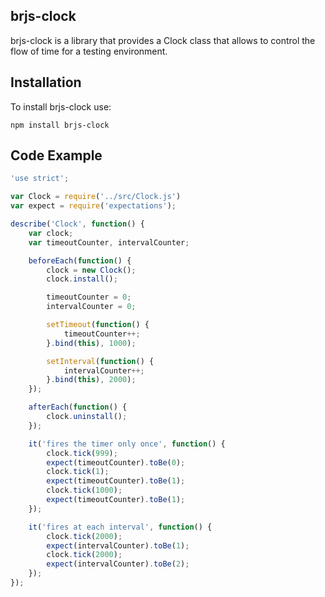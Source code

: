 ## brjs-clock

brjs-clock is a library that provides a Clock class that allows to control the flow of time for a testing environment.

## Installation

To install brjs-clock use:

`npm install brjs-clock`

## Code Example

```javascript
'use strict';

var Clock = require('../src/Clock.js')
var expect = require('expectations');

describe('Clock', function() {
	var clock;
	var timeoutCounter, intervalCounter;

	beforeEach(function() {
		clock = new Clock();
		clock.install();

		timeoutCounter = 0;
		intervalCounter = 0;

		setTimeout(function() {
			timeoutCounter++;
		}.bind(this), 1000);

		setInterval(function() {
			intervalCounter++;
		}.bind(this), 2000);
	});

	afterEach(function() {
		clock.uninstall();
	});

	it('fires the timer only once', function() {
		clock.tick(999);
		expect(timeoutCounter).toBe(0);
		clock.tick(1);
		expect(timeoutCounter).toBe(1);
		clock.tick(1000);
		expect(timeoutCounter).toBe(1);
	});

	it('fires at each interval', function() {
		clock.tick(2000);
		expect(intervalCounter).toBe(1);
		clock.tick(2000);
		expect(intervalCounter).toBe(2);
	});
});
```